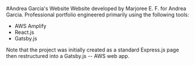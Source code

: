 #Andrea Garcia's Website
Website developed by Marjoree E. F. for Andrea Garcia. Professional portfolio engineered primarily using the following tools:
- AWS Amplify
- React.js
- Gatsby.js

Note that the project was initially created as a standard Express.js page then restructured into a Gatsby.js -- AWS web app.

